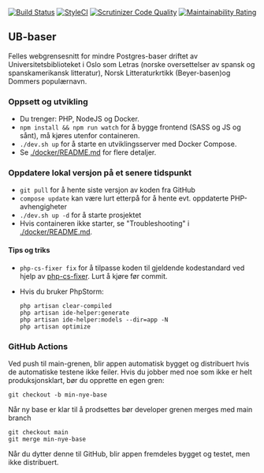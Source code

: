 [![Build Status](https://github.com/uio-library/ub-baser/actions/workflows/test-on-push.yml/badge.svg)](https://github.com/uio-library/ub-baser/actions/workflows/test-on-push.yml)
[![StyleCI](https://styleci.io/repos/44453446/shield)](https://styleci.io/repos/44453446)
[![Scrutinizer Code Quality](https://scrutinizer-ci.com/g/uio-library/ub-baser/badges/quality-score.png?b=main)](https://scrutinizer-ci.com/g/uio-library/ub-baser/?branch=main)
[![Maintainability Rating](https://sonarcloud.io/api/project_badges/measure?project=scriptotek_ub-baser&metric=sqale_rating)](https://sonarcloud.io/dashboard?id=scriptotek_ub-baser)

## UB-baser

Felles webgrensesnitt for mindre Postgres-baser driftet av Universitetsbiblioteket i Oslo som Letras (norske oversettelser av spansk og spanskamerikansk litteratur), Norsk Litteraturkrtikk (Beyer-basen)og Dommers populærnavn.

### Oppsett og utvikling

- Du trenger: PHP, NodeJS og Docker.
- `npm install && npm run watch` for å bygge frontend (SASS og JS og sånt), må kjøres utenfor containeren.
- `./dev.sh up` for å starte en utviklingsserver med Docker Compose.
- Se [./docker/README.md](./docker/README.md) for flere detaljer.

### Oppdatere lokal versjon på et senere tidspunkt

- `git pull` for å hente siste versjon av koden fra GitHub
- `compose update` kan være lurt etterpå for å hente evt. oppdaterte PHP-avhengigheter
- `./dev.sh up -d` for å starte prosjektet
- Hvis containeren ikke starter, se "Troubleshooting" i [./docker/README.md](./docker/README.md).

#### Tips og triks

* `php-cs-fixer fix` for å tilpasse koden til gjeldende kodestandard ved hjelp av [php-cs-fixer](https://github.com/FriendsOfPHP/PHP-CS-Fixer). Lurt å kjøre før commit.

* Hvis du bruker PhpStorm:

	```
	php artisan clear-compiled
	php artisan ide-helper:generate
	php artisan ide-helper:models --dir=app -N
	php artisan optimize
	```

### GitHub Actions

Ved push til main-grenen, blir appen automatisk bygget og distribuert hvis de automatiske testene ikke feiler.
Hvis du jobber med noe som ikke er helt produksjonsklart, bør du opprette en egen gren:

    git checkout -b min-nye-base

Når ny base er klar til å prodsettes bør developer grenen merges med main branch

    git checkout main
    git merge min-nye-base

Når du dytter denne til GitHub, blir appen fremdeles bygget og testet, men ikke distribuert.
